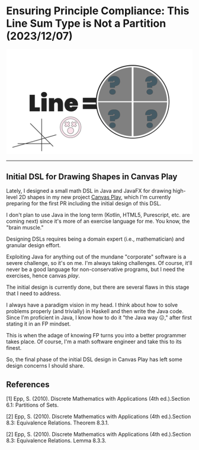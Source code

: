 <!-- Copyright (c) 2023 Tobias Briones. All rights reserved. -->
<!-- SPDX-License-Identifier: CC-BY-4.0 -->
<!-- This file is part of https://github.com/tobiasbriones/blog -->

# Ensuring Principle Compliance: This Line Sum Type is Not a Partition (2023/12/07)

![](ensuring-principle-compliance-_-this-line-sum-type-is-not-a-partition-2023-12-07.png)

---

## Initial DSL for Drawing Shapes in Canvas Play

Lately, I designed a small math DSL in Java and JavaFX for drawing high-level 2D
shapes in my new project
[Canvas Play](https://github.com/tobiasbriones/canvas-play), which I'm currently
preparing for the first PR including the initial design of this DSL.

I don't plan to use Java in the long term (Kotlin, HTML5, Purescript, etc. are
coming next) since it's more of an exercise language for me. You know, the
"brain muscle."

Designing DSLs requires being a domain expert (i.e., mathematician) and granular
design effort.

Exploiting Java for anything out of the mundane "corporate" software is a severe
challenge, so it's on me. I'm always taking challenges. Of course, it'll never
be a good language for non-conservative programs, but I need the exercises,
hence canvas *play*.

The initial design is currently done, but there are several flaws in this stage
that I need to address.

I always have a paradigm vision in my head. I think about how to solve problems
properly (and trivially) in Haskell and then write the Java code. Since I'm
proficient in Java, I know how to do it "the Java way 😖," after first stating it
in an FP mindset.

This is when the adage of knowing FP turns you into a better programmer takes
place. Of course, I'm a math software engineer and take this to its finest.

So, the final phase of the initial DSL design in Canvas Play has left some
design concerns I should share.

## References

[1] Epp, S. (2010). Discrete Mathematics with Applications (4th ed.).Section
6.1: Partitions of Sets.

[2] Epp, S. (2010). Discrete Mathematics with Applications (4th ed.).Section
8.3: Equivalence Relations. Theorem 8.3.1.

[2] Epp, S. (2010). Discrete Mathematics with Applications (4th ed.).Section
8.3: Equivalence Relations. Lemma 8.3.3.
